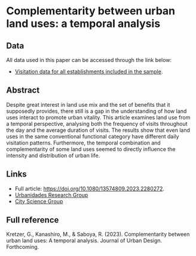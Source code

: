 # Complementarity between urban land uses: a temporal analysis
## Data
All data used in this paper can be accessed through the link below:
- [Visitation data for all establishments included in the sample](https://mega.nz/file/e9QRSA4J#G3FGwB2qZFDzDeQk2jO1CyCFiultw0PYJxLKQDe3Ts8).
## Abstract
Despite great interest in land use mix and the set of benefits that it supposedly provides, there still is a gap in the understanding of how land uses interact to promote urban vitality.   This article examines land use from a temporal perspective, analysing both the frequency of visits throughout the day and the average duration of visits. The results show that even land uses in the same conventional functional category have different daily visitation patterns. Furthermore, the temporal combination and complementarity of some land uses seemed to directly influence the intensity and distribution of urban life.

## Links
- Full article: https://doi.org/10.1080/13574809.2023.2280272.
- [Urbanidades Research Group](http://urbanidades.ufsc.br/)
- [City Science Group](https://cityscience.group/)

## Full reference
Kretzer, G., Kanashiro, M., & Saboya, R. (2023). Complementarity between urban land uses: A temporal analysis. Journal of Urban Design. Forthcoming.
